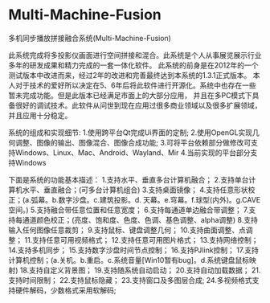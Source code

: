 # Multi-Machine-Fusion
多机同步播放拼接融合系统(Multi-Machine-Fusion)

  此系统完成将多投影仪画面进行空间拼接和混合。此系统是个人从事展览展示行业多年的研发成果和精力完成的一套一体化软件。
此系统的前身是在2012年的一个测试版本中改进而来，经过2年的改进和完善最终达到本系统的1.3.1正式版本。
  本人对于技术的爱好所以决定在5、6年后将此软件进行开源化。系统中也存在一些暂未完成功能。但是此版本已经满足市面上的大部分应用，
并且在多PC模式下具备很好的调试技术。此软件从问世到现在应用过很多商业领域以及很多扩展领域，并且应用十分稳定。

系统的组成和实现细节:
   1.使用跨平台Qt完成Ui界面的定制;
   2.使用OpenGL实现几何调整、图像的输出、图像混合、图像合成功能;
   3.可将平台依赖部分做修改可支持Windows、Linux、Mac、Android、Wayland、Mir
   4.当前实现的平台部分支持Windows

下面是系统的功能基本描述：
   1.支持水平、垂直多台计算机融合；
   2.支持单台计算机水平、垂直融合；(可多台计算机组合)
   3.支持桌面镜像；
   4.支持任意形状校正；(a.弧幕。b.数字沙盘。c.建筑投影。d. 天幕。e.穹幕。f.球型(内外)。g.CAVE空间。)
   5.支持融合带任意位置和任意宽度；
   6.支持每通道单边融合带调整；
   7.支持每通道颜色校正；(亮度、饱和度、色度、色调、基色调整、alpha调整)
   8.支持输入任何图像任意裁剪；
   9.支持鼠标、键盘调整几何；
   10.支持曲面调整、点调整；
   11.支持任意可用视频格式；
   12.支持任意可用图片格式；
   13.支持网络控制；
   14.支持多机同步；
   15.支持数字沙盘时间节点控制；
   16.支持PJlink控制；
   17.支持计算机控制；(a.关机。b.重启。c.系统音量[Win10暂有bug]。d.系统键盘鼠标映射)
   18.支持自定义背景图；
   19.支持随系统自动启动；
   20.支持自动加载数据；
   21.支持时间限制；
   22.支持鼠标隐藏；
   23.支持窗口及多图层合成;
   24.多视频格式支持硬件解码，少数格式采用软解码;
   
